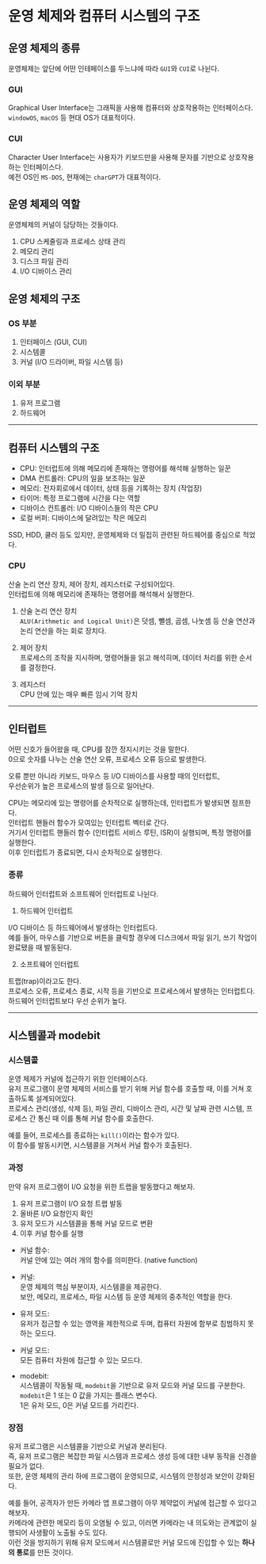 # 운영 체제와 컴퓨터 시스템의 구조

## 운영 체제의 종류

운영체제는 앞단에 어떤 인테페이스를 두느냐에 따라 `GUI`와 `CUI`로 나뉜다.

### GUI

Graphical User Interface는 그래픽을 사용해 컴퓨터와 상호작용하는 인터페이스다. <br />
`windowOS`, `macOS` 등 현대 OS가 대표적이다.

### CUI

Character User Interface는 사용자가 키보드만을 사용해 문자를 기반으로 상호작용하는 인터페이스다. <br />
예전 OS인 `MS-DOS`, 현재에는 `charGPT`가 대표적이다.

## 운영 체제의 역할

운영체제의 커널이 담당하는 것들이다.

1. CPU 스케줄링과 프로세스 상태 관리 <br />
2. 메모리 관리 <br />
3. 디스크 파일 관리 <br />
4. I/O 디바이스 관리

## 운영 체제의 구조

### OS 부분

1. 인터페이스 (GUI, CUI) <br />
2. 시스템콜 <br />
3. 커널 (I/O 드라이버, 파일 시스템 등)

### 이외 부분

1. 유저 프로그램 <br />
2. 하드웨어

---

## 컴퓨터 시스템의 구조

- CPU: 인터럽트에 의해 메모리에 존재하는 명령어를 해석해 실행하는 일꾼 <br />
- DMA 컨트롤러: CPU의 일을 보조하는 일꾼 <br />
- 메모리: 전자회로에서 데이터, 상태 등을 기록하는 장치 (작업장) <br />
- 타이머: 특정 프로그램에 시간을 다는 역할 <br />
- 디바이스 컨트롤러: I/O 디바이스들의 작은 CPU <br />
- 로컬 버퍼: 디바이스에 달려있는 작은 메모리

SSD, HDD, 쿨러 등도 있지만, 운영체제와 더 밀접히 관련된 하드웨어를 중심으로 적었다.

### CPU

산술 논리 연산 장치, 제어 장치, 레지스터로 구성되어있다. <br />
인터럽트에 의해 메모리에 존재하는 명령어를 해석해서 실행한다.

1. 산술 논리 연산 장치<br />
   `ALU(Arithmetic and Logical Unit)`은 덧셈, 뺄셈, 곱셈, 나눗셈 등 산술 연산과 논리 연산을 하는 회로 장치다.

2. 제어 장치 <br />
   프로세스의 조작을 지시하며, 명령어들을 읽고 해석히며, 데이터 처리를 위한 순서를 결정한다.

3. 레지스터 <br />
   CPU 안에 있는 매우 빠른 임시 기억 장치

---

## 인터럽트

어떤 신호가 들어왔을 때, CPU를 잠깐 정지시키는 것을 말한다. <br />
0으로 숫자를 나누는 산술 연산 오류, 프로세스 오류 등으로 발생한다.

오류 뿐만 아니라 키보드, 마우스 등 I/O 디바이스를 사용할 때의 인터럽트, <br />
우선순위가 높은 프로세스의 발생 등으로 일어난다.

CPU는 메모리에 있는 명령어를 순차적으로 실행하는데, 인터럽트가 발생되면 점프한다. <br />
인터럽트 핸들러 함수가 모여있는 인터럽트 벡터로 간다. <br />
거기서 인터럽트 핸들러 함수 (인터럽트 서비스 루틴, ISR)이 실행되며, 특정 명령어를 실행한다. <br />
이후 인터럽트가 종료되면, 다시 순차적으로 실행한다.

### 종류

하드웨어 인터럽트와 소프트웨어 인터럽트로 나뉜다.

1. 하드웨어 인터럽트

I/O 디바이스 등 하드웨어에서 발생하는 인터럽트다. <br />
예를 들어, 마우스를 기반으로 버튼을 클릭할 경우에 디스크에서 파일 읽기, 쓰기 작업이 완료됐을 때 발동된다.

2. 소프트웨어 인터럽트

트랩(trap)이라고도 한다. <br />
프로세스 오류, 프로세스 종료, 시작 등을 기반으로 프로세스에서 발생하는 인터럽트다. <br />
하드웨어 인터럽트보다 우선 순위가 높다.

---

## 시스템콜과 modebit

### 시스템콜

운영 체제가 커널에 접근하기 위한 인터페이스다. <br />
유저 프로그램이 운영 체제의 서비스를 받기 위해 커널 함수를 호출할 때, 이를 거쳐 호출하도록 설계되어있다. <br />
프로세스 관리(생성, 삭제 등), 파일 관리, 디바이스 관리, 시간 및 날짜 관련 시스템, 프로세스 간 통신 때 이를 통해 커널 함수를 호출한다.

예를 들어, 프로세스를 종료하는 `kill()`이라는 함수가 있다. <br />
이 함수를 발동시키면, 시스템콜을 거쳐서 커널 함수가 호출된다.

### 과정

만약 유저 프로그램이 I/O 요청을 위한 트랩을 발동했다고 해보자.

1. 유저 프로그램이 I/O 요청 트랩 발동 <br />
2. 올바른 I/O 요청인지 확인 <br />
3. 유저 모드가 시스템콜을 통해 커널 모드로 변환 <br />
4. 이후 커널 함수를 실행

- 커널 함수: <br />
  커널 안에 있는 여러 개의 함수를 의미한다. (native function)

- 커널: <br />
  운영 체제의 핵심 부분이자, 시스템콜을 제공한다. <br />
  보안, 메모리, 프로세스, 파일 시스템 등 운영 체제의 중추적인 역할을 한다.

- 유저 모드: <br />
  유저가 접근할 수 있는 영역을 제한적으로 두며, 컴퓨터 자원에 함부로 침범하지 못하는 모드다.

- 커널 모드: <br />
  모든 컴퓨터 자원에 접근할 수 있는 모드다.

- modebit: <br />
  시스템콜이 작동될 때, `modebit`을 기반으로 유저 모드와 커널 모드를 구분한다. <br />
  `modebit`은 1 또는 0 값을 가지는 플래스 변수다. <br />
  1은 유저 모드, 0은 커널 모드를 가리킨다.

### 장점

유저 프로그램은 시스템콜을 기반으로 커널과 분리된다. <br />
즉, 유저 프로그램은 복잡한 파일 시스템과 프로세스 생성 등에 대한 내부 동작을 신경쓸 필요가 없다. <br />
또한, 운영 체제의 관리 하에 프로그램이 운영되므로, 시스템의 안정성과 보안이 강화된다.

예를 들어, 공격자가 만든 카메라 앱 프로그램이 아무 제약없이 커널에 접근할 수 있다고 해보자. <br />
카메라에 관련한 메모리 등이 오염될 수 있고, 이러면 카메라는 내 의도와는 관계없이 실행되어 사생활이 노출될 수도 있다. <br />
이런 것을 방지하기 위해 유저 모드에서 시스템콜로만 커널 모드에 진입할 수 있는 **하나의 통로**를 만든 것이다.
